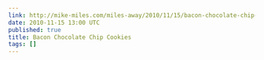 ```yaml
---
link: http://mike-miles.com/miles-away/2010/11/15/bacon-chocolate-chip-cookies/
date: 2010-11-15 13:00 UTC
published: true
title: Bacon Chocolate Chip Cookies
tags: []
---
```



